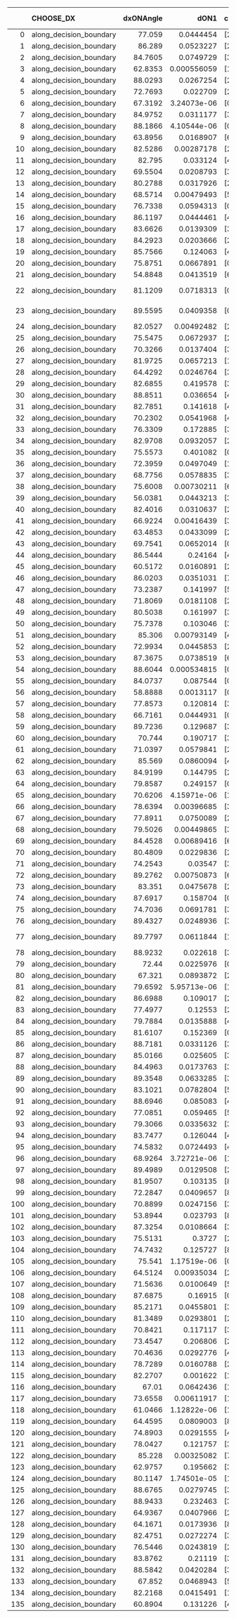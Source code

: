 |     | CHOOSE_DX               |   dxONAngle |        dON1 | cIDON1   |   dON_patch_1 |   nTON |         dON |   dxOFFAngle |       dOFF1 | cIDOFF1   |   dOFF_patch_1 |   nTOFF |        dOFF | SUCCESS   |   nExp |   dual_point_id |   subpoint_time_seconds |   total_execution_time |        logp |         dOFF/dON | Vote dOFF>dON   |
|----:|:------------------------|------------:|------------:|:---------|--------------:|-------:|------------:|-------------:|------------:|:----------|---------------:|--------:|------------:|:----------|-------:|----------------:|------------------------:|-----------------------:|------------:|-----------------:|:----------------|
|   0 | along_decision_boundary |     77.059  | 0.0444454   | [2 7]    |   0.0444454   |      1 | 0.0444454   |      86.1149 | 0.00509117  | [2 7]     |    0.00509117  |       1 | 0.00509117  | False     |      1 |               1 |                1.15587  |                1.53219 |  0          |      0.114549    | False           |
|   1 | along_decision_boundary |     86.289  | 0.0523227   | [2 7]    |   0.0523227   |      1 | 0.0523227   |      84.8164 | 0.0190261   | [2 7]     |    0.0190261   |       1 | 0.0190261   | False     |      2 |               2 |                0.720856 |                2.26105 | -0.5        |      0.363629    | False           |
|   2 | along_decision_boundary |     84.7605 | 0.0749729   | [3 4]    |   0.0749729   |      1 | 0.0749729   |      89.0972 | 0.131001    | [3 4]     |    0.131001    |       1 | 0.131001    | True      |      3 |               3 |                1.2617   |                3.52771 | -1          |      1.74731     | True            |
|   3 | along_decision_boundary |     62.8353 | 0.000556059 | [1 9]    |   0.000556059 |      1 | 0.000556059 |      86.6879 | 0.00503152  | [0 9]     |    0.00503152  |       1 | 0.00503152  | True      |      4 |              10 |                0.871089 |                4.55867 | -0.166667   |      9.04854     | True            |
|   4 | along_decision_boundary |     88.0293 | 0.0267254   | [2 6]    |   0.0267254   |      1 | 0.0267254   |      88.0686 | 0.0425719   | [2 6]     |    0.0425719   |       1 | 0.0425719   | True      |      5 |              11 |                0.849222 |                5.4159  | -0          |      1.59294     | True            |
|   5 | along_decision_boundary |     72.7693 | 0.022709    | [2 6]    |   0.022709    |      1 | 0.022709    |      69.8516 | 0.0520464   | [2 6]     |    0.0520464   |       1 | 0.0520464   | True      |      6 |              12 |                1.76852  |                7.19267 | -0.1        |      2.29188     | True            |
|   6 | along_decision_boundary |     67.3192 | 3.24073e-06 | [0 8]    |   3.24073e-06 |      1 | 3.24073e-06 |      81.5961 | 0.0607848   | [1 8]     |    0.0607848   |       1 | 0.0607848   | True      |      7 |              14 |                1.28792  |                8.50465 | -0.333333   |  18756.5         | True            |
|   7 | along_decision_boundary |     84.9752 | 0.0311177   | [3 5]    |   0.0311177   |      1 | 0.0311177   |      88.3053 | 0.0284455   | [3 5]     |    0.0284455   |       1 | 0.0284455   | False     |      8 |              17 |                0.753862 |                9.30503 | -0.642857   |      0.914127    | False           |
|   8 | along_decision_boundary |     88.1866 | 4.10544e-06 | [0 8]    |   4.10544e-06 |      1 | 4.10544e-06 |      84.3958 | 0.00908936  | [1 8]     |    0.00908936  |       1 | 0.00908936  | True      |      9 |              18 |                0.797226 |               10.1106  | -0.25       |   2213.98        | True            |
|   9 | along_decision_boundary |     63.8956 | 0.0168907   | [6 7]    |   0.0168907   |      1 | 0.0168907   |      79.7146 | 0.0124776   | [6 7]     |    0.0124776   |       1 | 0.0124776   | False     |     10 |              19 |                0.741199 |               10.8568  | -0.5        |      0.738726    | False           |
|  10 | along_decision_boundary |     82.5286 | 0.00287178  | [2 7]    |   0.00287178  |      1 | 0.00287178  |      72.8139 | 0.224574    | [2 7]     |    0.224574    |       1 | 0.224574    | True      |     11 |              20 |                0.964159 |               11.8289  | -0.2        |     78.2002      | True            |
|  11 | along_decision_boundary |     82.795  | 0.033124    | [4 7]    |   0.033124    |      1 | 0.033124    |      80.691  | 0.36686     | [4 7]     |    0.36686     |       1 | 0.36686     | True      |     12 |              23 |                1.04673  |               12.9404  | -0.409091   |     11.0753      | True            |
|  12 | along_decision_boundary |     69.5504 | 0.0208793   | [3 5]    |   0.0208793   |      1 | 0.0208793   |      77.5924 | 0.0684194   | [3 5]     |    0.0684194   |       1 | 0.0684194   | True      |     13 |              29 |                0.928406 |               15.4221  | -0.666667   |      3.2769      | True            |
|  13 | along_decision_boundary |     80.2788 | 0.0317926   | [2 7]    |   0.0317926   |      1 | 0.0317926   |      82.9154 | 0.0503609   | [2 7]     |    0.0503609   |       1 | 0.0503609   | True      |     14 |              30 |                0.76147  |               16.1886  | -0.961538   |      1.58405     | True            |
|  14 | along_decision_boundary |     68.5714 | 0.00479493  | [5 7]    |   0.00479493  |      1 | 0.00479493  |      70.0067 | 0.0193485   | [5 7]     |    0.0193485   |       1 | 0.0193485   | True      |     15 |              31 |                1.01851  |               17.2182  | -1.28571    |      4.03521     | True            |
|  15 | along_decision_boundary |     76.7338 | 0.0594313   | [0 1]    |   0.0594313   |      1 | 0.0594313   |      75.5006 | 0.0197162   | [0 1]     |    0.0197162   |       1 | 0.0197162   | False     |     16 |              33 |                0.788798 |               18.0321  | -1.63333    |      0.331749    | False           |
|  16 | along_decision_boundary |     86.1197 | 0.0444461   | [4 7]    |   0.0444461   |      1 | 0.0444461   |      84.5938 | 0.231971    | [4 7]     |    0.231971    |       1 | 0.231971    | True      |     17 |              35 |                1.71957  |               19.7856  | -1.125      |      5.21916     | True            |
|  17 | along_decision_boundary |     83.6626 | 0.0139309   | [3 7]    |   0.0139309   |      1 | 0.0139309   |      83.1919 | 0.0912602   | [3 7]     |    0.0912602   |       1 | 0.0912602   | True      |     18 |              39 |                0.90863  |               20.7817  | -1.44118    |      6.5509      | True            |
|  18 | along_decision_boundary |     84.2923 | 0.0203666   | [2 4]    |   0.0203666   |      1 | 0.0203666   |      82.6823 | 0.171583    | [2 4]     |    0.171583    |       1 | 0.171583    | True      |     19 |              43 |                1.23451  |               22.1151  | -1.77778    |      8.42474     | True            |
|  19 | along_decision_boundary |     85.7566 | 0.124063    | [4 7]    |   0.124063    |      1 | 0.124063    |      83.8725 | 0.0360876   | [4 7]     |    0.0360876   |       1 | 0.0360876   | False     |     20 |              44 |                1.36089  |               23.485   | -2.13158    |      0.29088     | False           |
|  20 | along_decision_boundary |     75.8751 | 0.0667891   | [0 1]    |   0.0667891   |      1 | 0.0667891   |      71.9981 | 0.102072    | [0 1]     |    0.102072    |       1 | 0.102072    | True      |     21 |              46 |                0.912533 |               24.4415  | -1.6        |      1.52828     | True            |
|  21 | along_decision_boundary |     54.8848 | 0.0413519   | [6 9]    |   0.0413519   |      1 | 0.0413519   |      65.8238 | 0.0192897   | [6 9]     |    0.0192897   |       1 | 0.0192897   | False     |     22 |              50 |                1.41088  |               25.9454  | -1.92857    |      0.466477    | False           |
|  22 | along_decision_boundary |     81.1209 | 0.0718313   | [0 4]    |   0.0718313   |      1 | 0.0718313   |      78.8833 | 1.22313e-05 | [1 4]     |    1.22313e-05 |       1 | 1.22313e-05 | False     |     23 |              51 |                1.15591  |               27.1094  | -1.45455    |      0.000170278 | False           |
|  23 | along_decision_boundary |     89.5595 | 0.0409358   | [0 4]    |   0.0409358   |      1 | 0.0409358   |      84.6492 | 5.67238e-05 | [1 4]     |    5.67238e-05 |       1 | 5.67238e-05 | False     |     24 |              52 |                0.759091 |               27.8735  | -1.06522    |      0.00138568  | False           |
|  24 | along_decision_boundary |     82.0527 | 0.00492482  | [2 4]    |   0.00492482  |      1 | 0.00492482  |      77.6567 | 0.314629    | [2 4]     |    0.314629    |       1 | 0.314629    | True      |     25 |              53 |                1.53822  |               29.4182  | -0.75       |     63.8863      | True            |
|  25 | along_decision_boundary |     75.5475 | 0.0672937   | [2 7]    |   0.0672937   |      1 | 0.0672937   |      76.5903 | 0.0909889   | [2 7]     |    0.0909889   |       1 | 0.0909889   | True      |     26 |              55 |                0.990763 |               30.4438  | -0.98       |      1.35212     | True            |
|  26 | along_decision_boundary |     70.3266 | 0.0137404   | [3 5]    |   0.0137404   |      1 | 0.0137404   |      76.6737 | 0.0482235   | [3 5]     |    0.0482235   |       1 | 0.0482235   | True      |     27 |              58 |                0.841014 |               31.3387  | -1.23077    |      3.50961     | True            |
|  27 | along_decision_boundary |     81.9725 | 0.0657213   | [1 9]    |   0.0657213   |      1 | 0.0657213   |      89.6402 | 0.00936322  | [0 9]     |    0.00936322  |       1 | 0.00936322  | False     |     28 |              59 |                0.951639 |               32.2984  | -1.5        |      0.142469    | False           |
|  28 | along_decision_boundary |     64.4292 | 0.0246764   | [3 9]    |   0.0246764   |      1 | 0.0246764   |      66.6867 | 0.00090329  | [3 9]     |    0.00090329  |       1 | 0.00090329  | False     |     29 |              60 |                0.785326 |               33.0898  | -1.14286    |      0.0366054   | False           |
|  29 | along_decision_boundary |     82.6855 | 0.419578    | [3 6]    |   0.419578    |      1 | 0.419578    |      83.2108 | 0.218894    | [3 6]     |    0.218894    |       1 | 0.218894    | False     |     30 |              61 |                1.39797  |               34.4979  | -0.844828   |      0.521701    | False           |
|  30 | along_decision_boundary |     88.8511 | 0.036654    | [4 8]    |   0.036654    |      1 | 0.036654    |      82.1255 | 0.0188537   | [4 8]     |    0.0188537   |       1 | 0.0188537   | False     |     31 |              62 |                0.712549 |               35.2155  | -0.6        |      0.514369    | False           |
|  31 | along_decision_boundary |     82.7851 | 0.141618    | [4 6]    |   0.141618    |      1 | 0.141618    |      76.7237 | 0.262392    | [4 6]     |    0.262392    |       1 | 0.262392    | True      |     32 |              63 |                1.72612  |               36.9456  | -0.403226   |      1.85282     | True            |
|  32 | along_decision_boundary |     70.2302 | 0.0541968   | [4 6]    |   0.0541968   |      1 | 0.0541968   |      74.9708 | 0.0145066   | [4 6]     |    0.0145066   |       1 | 0.0145066   | False     |     33 |              64 |                0.933342 |               37.8849  | -0.5625     |      0.267664    | False           |
|  33 | along_decision_boundary |     76.3309 | 0.172885    | [3 6]    |   0.172885    |      1 | 0.172885    |      74.9746 | 0.220517    | [3 6]     |    0.220517    |       1 | 0.220517    | True      |     34 |              65 |                1.55868  |               39.4486  | -0.378788   |      1.27551     | True            |
|  34 | along_decision_boundary |     82.9708 | 0.0932057   | [2 7]    |   0.0932057   |      1 | 0.0932057   |      75.1147 | 0.0993383   | [2 7]     |    0.0993383   |       1 | 0.0993383   | True      |     35 |              66 |                1.54343  |               41.001   | -0.529412   |      1.0658      | True            |
|  35 | along_decision_boundary |     75.5573 | 0.401082    | [0 8]    |   0.401082    |      1 | 0.401082    |      74.5637 | 0.0287465   | [1 8]     |    0.0287465   |       1 | 0.0287465   | False     |     36 |              67 |                1.27785  |               42.2858  | -0.7        |      0.0716723   | False           |
|  36 | along_decision_boundary |     72.3959 | 0.0497049   | [1 3]    |   0.0497049   |      1 | 0.0497049   |      73.237  | 0.0378427   | [0 3]     |    0.0378427   |       1 | 0.0378427   | False     |     37 |              75 |                1.19897  |               43.6484  | -0.5        |      0.761347    | False           |
|  37 | along_decision_boundary |     68.7756 | 0.0578835   | [3 6]    |   0.0578835   |      1 | 0.0578835   |      80.5584 | 0.0569175   | [3 6]     |    0.0569175   |       1 | 0.0569175   | False     |     38 |              76 |                1.24865  |               44.901   | -0.337838   |      0.983312    | False           |
|  38 | along_decision_boundary |     75.6008 | 0.00730211  | [6 9]    |   0.00730211  |      1 | 0.00730211  |      79.5206 | 0.11722     | [6 9]     |    0.11722     |       1 | 0.11722     | True      |     39 |              77 |                1.2589   |               46.1659  | -0.210526   |     16.0529      | True            |
|  39 | along_decision_boundary |     56.0381 | 0.0443213   | [3 6]    |   0.0443213   |      1 | 0.0443213   |      55.7175 | 0.0890048   | [3 6]     |    0.0890048   |       1 | 0.0890048   | True      |     40 |              78 |                0.896261 |               47.0682  | -0.320513   |      2.00817     | True            |
|  40 | along_decision_boundary |     82.4016 | 0.0310637   | [2 7]    |   0.0310637   |      1 | 0.0310637   |      86.4151 | 0.00680464  | [2 7]     |    0.00680464  |       1 | 0.00680464  | False     |     41 |              81 |                0.681802 |               47.7987  | -0.45       |      0.219054    | False           |
|  41 | along_decision_boundary |     66.9224 | 0.00416439  | [3 7]    |   0.00416439  |      1 | 0.00416439  |      74.145  | 0.0530492   | [3 7]     |    0.0530492   |       1 | 0.0530492   | True      |     42 |              84 |                0.69305  |               48.5456  | -0.304878   |     12.7388      | True            |
|  42 | along_decision_boundary |     63.4853 | 0.0433099   | [2 5]    |   0.0433099   |      1 | 0.0433099   |      63.8367 | 0.0684313   | [2 5]     |    0.0684313   |       1 | 0.0684313   | True      |     43 |              86 |                0.973611 |               49.5652  | -0.428571   |      1.58004     | True            |
|  43 | along_decision_boundary |     69.7541 | 0.0652014   | [0 7]    |   0.0652014   |      1 | 0.0652014   |      85.632  | 0.00886789  | [1 7]     |    0.00886789  |       1 | 0.00886789  | False     |     44 |              89 |                0.946053 |               50.5762  | -0.569767   |      0.136008    | False           |
|  44 | along_decision_boundary |     86.5444 | 0.24164     | [4 7]    |   0.24164     |      1 | 0.24164     |      76.5837 | 0.0450883   | [4 7]     |    0.0450883   |       1 | 0.0450883   | False     |     45 |              91 |                1.27874  |               51.8845  | -0.409091   |      0.186592    | False           |
|  45 | along_decision_boundary |     60.5172 | 0.0160891   | [2 3]    |   0.0160891   |      1 | 0.0160891   |      63.7956 | 0.0530271   | [2 3]     |    0.0530271   |       1 | 0.0530271   | True      |     46 |              92 |                1.07756  |               52.9681  | -0.277778   |      3.29583     | True            |
|  46 | along_decision_boundary |     86.0203 | 0.0351031   | [7 8]    |   0.0351031   |      1 | 0.0351031   |      82.554  | 0.0115841   | [7 8]     |    0.0115841   |       1 | 0.0115841   | False     |     47 |              93 |                0.963698 |               53.9378  | -0.391304   |      0.330002    | False           |
|  47 | along_decision_boundary |     73.2387 | 0.141997    | [5 6]    |   0.141997    |      1 | 0.141997    |      72.8284 | 0.0127901   | [5 6]     |    0.0127901   |       1 | 0.0127901   | False     |     48 |              94 |                1.18482  |               55.1307  | -0.265957   |      0.0900731   | False           |
|  48 | along_decision_boundary |     71.8069 | 0.0181108   | [2 4]    |   0.0181108   |      1 | 0.0181108   |      77.9255 | 0.0114705   | [2 4]     |    0.0114705   |       1 | 0.0114705   | False     |     49 |              95 |                0.688383 |               55.8252  | -0.166667   |      0.633352    | False           |
|  49 | along_decision_boundary |     80.5038 | 0.161997    | [3 6]    |   0.161997    |      1 | 0.161997    |      82.0452 | 0.117947    | [3 6]     |    0.117947    |       1 | 0.117947    | False     |     50 |              96 |                1.33132  |               57.1615  | -0.0918367  |      0.728082    | False           |
|  50 | along_decision_boundary |     75.7378 | 0.103046    | [3 7]    |   0.103046    |      1 | 0.103046    |      86.2179 | 0.0193777   | [3 7]     |    0.0193777   |       1 | 0.0193777   | False     |     51 |              97 |                1.18804  |               58.3546  | -0.04       |      0.188049    | False           |
|  51 | along_decision_boundary |     85.306  | 0.00793149  | [4 7]    |   0.00793149  |      1 | 0.00793149  |      89.3949 | 0.019995    | [4 7]     |    0.019995    |       1 | 0.019995    | True      |     52 |              98 |                1.17392  |               59.5375  | -0.00980392 |      2.52097     | True            |
|  52 | along_decision_boundary |     72.9934 | 0.0445853   | [2 6]    |   0.0445853   |      1 | 0.0445853   |      72.6666 | 0.0853387   | [2 6]     |    0.0853387   |       1 | 0.0853387   | True      |     53 |             100 |                0.996241 |               60.5698  | -0.0384615  |      1.91405     | True            |
|  53 | along_decision_boundary |     87.3675 | 0.0738519   | [6 9]    |   0.0738519   |      1 | 0.0738519   |      86.6718 | 0.0666183   | [6 9]     |    0.0666183   |       1 | 0.0666183   | False     |     54 |             102 |                0.713971 |               61.3128  | -0.0849057  |      0.902053    | False           |
|  54 | along_decision_boundary |     88.6044 | 0.000534815 | [0 1]    |   0.000534815 |      1 | 0.000534815 |      86.5048 | 0.386955    | [0 1]     |    0.386955    |       1 | 0.386955    | True      |     55 |             105 |                1.64213  |               63.0155  | -0.037037   |    723.531       | True            |
|  55 | along_decision_boundary |     84.0737 | 0.087544    | [0 1]    |   0.087544    |      1 | 0.087544    |      77.2117 | 0.140478    | [0 1]     |    0.140478    |       1 | 0.140478    | True      |     56 |             109 |                1.57086  |               64.699   | -0.0818182  |      1.60465     | True            |
|  56 | along_decision_boundary |     58.8888 | 0.0013117   | [0 1]    |   0.0013117   |      1 | 0.0013117   |      67.6416 | 0.0581955   | [0 1]     |    0.0581955   |       1 | 0.0581955   | True      |     57 |             111 |                0.764642 |               65.5054  | -0.142857   |     44.3665      | True            |
|  57 | along_decision_boundary |     77.8573 | 0.120814    | [3 9]    |   0.120814    |      1 | 0.120814    |      79.502  | 0.00933456  | [3 9]     |    0.00933456  |       1 | 0.00933456  | False     |     58 |             113 |                0.842587 |               66.3737  | -0.219298   |      0.0772636   | False           |
|  58 | along_decision_boundary |     66.7161 | 0.0444931   | [0 1]    |   0.0444931   |      1 | 0.0444931   |      72.1843 | 0.0544702   | [0 1]     |    0.0544702   |       1 | 0.0544702   | True      |     59 |             114 |                1.48361  |               67.8656  | -0.137931   |      1.22424     | True            |
|  59 | along_decision_boundary |     89.7236 | 0.129687    | [3 7]    |   0.129687    |      1 | 0.129687    |      82.2675 | 0.184508    | [3 7]     |    0.184508    |       1 | 0.184508    | True      |     60 |             115 |                0.876695 |               68.7503  | -0.211864   |      1.42272     | True            |
|  60 | along_decision_boundary |     70.744  | 0.190717    | [3 8]    |   0.190717    |      1 | 0.190717    |      73.7762 | 0.248392    | [3 8]     |    0.248392    |       1 | 0.248392    | True      |     61 |             117 |                1.00252  |               69.7811  | -0.3        |      1.30241     | True            |
|  61 | along_decision_boundary |     71.0397 | 0.0579841   | [2 7]    |   0.0579841   |      1 | 0.0579841   |      64.0795 | 0.00787034  | [2 7]     |    0.00787034  |       1 | 0.00787034  | False     |     62 |             121 |                1.16148  |               71.0281  | -0.401639   |      0.135733    | False           |
|  62 | along_decision_boundary |     85.569  | 0.0860094   | [4 7]    |   0.0860094   |      1 | 0.0860094   |      81.3552 | 0.0963799   | [4 7]     |    0.0963799   |       1 | 0.0963799   | True      |     63 |             124 |                1.49893  |               72.5873  | -0.290323   |      1.12057     | True            |
|  63 | along_decision_boundary |     84.9199 | 0.144795    | [2 6]    |   0.144795    |      1 | 0.144795    |      76.8953 | 0.142682    | [2 6]     |    0.142682    |       1 | 0.142682    | False     |     64 |             127 |                1.05363  |               75.3795  | -0.388889   |      0.98541     | False           |
|  64 | along_decision_boundary |     79.8587 | 0.249157    | [0 1]    |   0.249157    |      1 | 0.249157    |      80.0495 | 0.0767454   | [0 1]     |    0.0767454   |       1 | 0.0767454   | False     |     65 |             128 |                1.39447  |               76.784   | -0.28125    |      0.30802     | False           |
|  65 | along_decision_boundary |     70.6206 | 4.15971e-06 | [1 8]    |   4.15971e-06 |      1 | 4.15971e-06 |      86.4745 | 0.00442852  | [1 8]     |    0.00442852  |       1 | 0.00442852  | True      |     66 |             131 |                0.704792 |               80.6471  | -0.192308   |   1064.62        | True            |
|  66 | along_decision_boundary |     78.6394 | 0.00396685  | [3 6]    |   0.00396685  |      1 | 0.00396685  |      84.4362 | 0.0580742   | [3 6]     |    0.0580742   |       1 | 0.0580742   | True      |     67 |             132 |                1.07029  |               81.7255  | -0.272727   |     14.6399      | True            |
|  67 | along_decision_boundary |     77.8911 | 0.0750089   | [2 8]    |   0.0750089   |      1 | 0.0750089   |      88.026  | 0.085432    | [2 8]     |    0.085432    |       1 | 0.085432    | True      |     68 |             136 |                0.783214 |               82.5854  | -0.365672   |      1.13896     | True            |
|  68 | along_decision_boundary |     79.5026 | 0.00449865  | [3 6]    |   0.00449865  |      1 | 0.00449865  |      78.4931 | 0.011495    | [3 6]     |    0.011495    |       1 | 0.011495    | True      |     69 |             139 |                0.684765 |               83.3368  | -0.470588   |      2.5552      | True            |
|  69 | along_decision_boundary |     84.4528 | 0.00689416  | [6 9]    |   0.00689416  |      1 | 0.00689416  |      86.7122 | 0.179571    | [6 9]     |    0.179571    |       1 | 0.179571    | True      |     70 |             140 |                1.94142  |               85.2842  | -0.586957   |     26.0468      | True            |
|  70 | along_decision_boundary |     80.4809 | 0.0229836   | [2 5]    |   0.0229836   |      1 | 0.0229836   |      87.049  | 0.00969785  | [2 5]     |    0.00969785  |       1 | 0.00969785  | False     |     71 |             143 |                1.19881  |               86.536   | -0.714286   |      0.421947    | False           |
|  71 | along_decision_boundary |     74.2543 | 0.03547     | [3 6]    |   0.03547     |      1 | 0.03547     |      83.4111 | 0.0152282   | [3 6]     |    0.0152282   |       1 | 0.0152282   | False     |     72 |             144 |                0.641367 |               87.1854  | -0.570423   |      0.429328    | False           |
|  72 | along_decision_boundary |     89.2762 | 0.00750873  | [6 7]    |   0.00750873  |      1 | 0.00750873  |      89.9569 | 0.14862     | [6 7]     |    0.14862     |       1 | 0.14862     | True      |     73 |             145 |                2.15596  |               89.3473  | -0.444444   |     19.7929      | True            |
|  73 | along_decision_boundary |     83.351  | 0.0475678   | [2 3]    |   0.0475678   |      1 | 0.0475678   |      88.2755 | 0.181256    | [2 3]     |    0.181256    |       1 | 0.181256    | True      |     74 |             156 |                1.20108  |               92.2068  | -0.554795   |      3.81047     | True            |
|  74 | along_decision_boundary |     87.6917 | 0.158704    | [0 1]    |   0.158704    |      1 | 0.158704    |      86.8653 | 0.0768758   | [0 1]     |    0.0768758   |       1 | 0.0768758   | False     |     75 |             157 |                0.874228 |               93.0901  | -0.675676   |      0.484398    | False           |
|  75 | along_decision_boundary |     74.7036 | 0.0691781   | [3 4]    |   0.0691781   |      1 | 0.0691781   |      68.5843 | 0.232753    | [3 4]     |    0.232753    |       1 | 0.232753    | True      |     76 |             160 |                1.50308  |               94.6484  | -0.54       |      3.36455     | True            |
|  76 | along_decision_boundary |     89.4327 | 0.0248936   | [3 4]    |   0.0248936   |      1 | 0.0248936   |      85.9006 | 0.243028    | [3 4]     |    0.243028    |       1 | 0.243028    | True      |     77 |             161 |                1.6163   |               96.2707  | -0.657895   |      9.76268     | True            |
|  77 | along_decision_boundary |     89.7797 | 0.0611844   | [1 8]    |   0.0611844   |      1 | 0.0611844   |      87.3548 | 9.01878e-06 | [1 8]     |    9.01878e-06 |       1 | 9.01878e-06 | False     |     78 |             164 |                0.742313 |               97.0842  | -0.785714   |      0.000147403 | False           |
|  78 | along_decision_boundary |     88.9232 | 0.022618    | [3 5]    |   0.022618    |      1 | 0.022618    |      88.1662 | 0.0325004   | [3 5]     |    0.0325004   |       1 | 0.0325004   | True      |     79 |             167 |                0.860391 |               99.9784  | -0.641026   |      1.43693     | True            |
|  79 | along_decision_boundary |     72.44   | 0.0225976   | [0 1]    |   0.0225976   |      1 | 0.0225976   |      73.1231 | 0.0123525   | [0 1]     |    0.0123525   |       1 | 0.0123525   | False     |     80 |             170 |                0.634481 |              100.681   | -0.765823   |      0.54663     | False           |
|  80 | along_decision_boundary |     67.321  | 0.0893872   | [2 4]    |   0.0893872   |      1 | 0.0893872   |      77.1055 | 0.0202596   | [2 4]     |    0.0202596   |       1 | 0.0202596   | False     |     81 |             172 |                0.693878 |              101.405   | -0.625      |      0.22665     | False           |
|  81 | along_decision_boundary |     79.6592 | 5.95713e-06 | [1 9]    |   5.95713e-06 |      1 | 5.95713e-06 |      87.7864 | 0.00752505  | [0 9]     |    0.00752505  |       1 | 0.00752505  | True      |     82 |             175 |                0.742082 |              102.196   | -0.5        |   1263.2         | True            |
|  82 | along_decision_boundary |     86.6988 | 0.109017    | [2 8]    |   0.109017    |      1 | 0.109017    |      84.9127 | 0.0609595   | [2 8]     |    0.0609595   |       1 | 0.0609595   | False     |     83 |             176 |                1.06188  |              103.263   | -0.609756   |      0.559175    | False           |
|  83 | along_decision_boundary |     77.4977 | 0.12553     | [2 7]    |   0.12553     |      1 | 0.12553     |      79.3942 | 0.565475    | [2 7]     |    0.565475    |       1 | 0.565475    | True      |     84 |             177 |                2.18944  |              105.46    | -0.487952   |      4.50471     | True            |
|  84 | along_decision_boundary |     79.7884 | 0.0135888   | [4 9]    |   0.0135888   |      1 | 0.0135888   |      83.9071 | 0.0268039   | [4 9]     |    0.0268039   |       1 | 0.0268039   | True      |     85 |             178 |                1.07954  |              106.545   | -0.595238   |      1.97249     | True            |
|  85 | along_decision_boundary |     81.6107 | 0.152369    | [0 2]    |   0.152369    |      1 | 0.152369    |      68.9485 | 0.0314489   | [1 2]     |    0.0314489   |       1 | 0.0314489   | False     |     86 |             181 |                1.26198  |              107.862   | -0.711765   |      0.2064      | False           |
|  86 | along_decision_boundary |     88.7181 | 0.0331126   | [3 6]    |   0.0331126   |      1 | 0.0331126   |      87.5213 | 0.0596117   | [3 6]     |    0.0596117   |       1 | 0.0596117   | True      |     87 |             183 |                1.17279  |              109.065   | -0.581395   |      1.80027     | True            |
|  87 | along_decision_boundary |     85.0166 | 0.025605    | [3 5]    |   0.025605    |      1 | 0.025605    |      84.2231 | 0.00475894  | [3 5]     |    0.00475894  |       1 | 0.00475894  | False     |     88 |             184 |                0.691392 |              109.766   | -0.695402   |      0.18586     | False           |
|  88 | along_decision_boundary |     84.4963 | 0.0173763   | [3 5]    |   0.0173763   |      1 | 0.0173763   |      83.5666 | 0.0516766   | [3 5]     |    0.0516766   |       1 | 0.0516766   | True      |     89 |             185 |                0.972254 |              110.75    | -0.568182   |      2.97397     | True            |
|  89 | along_decision_boundary |     89.3548 | 0.0633285   | [3 6]    |   0.0633285   |      1 | 0.0633285   |      85.7622 | 0.0363263   | [3 6]     |    0.0363263   |       1 | 0.0363263   | False     |     90 |             187 |                0.742798 |              112.516   | -0.679775   |      0.573617    | False           |
|  90 | along_decision_boundary |     83.1021 | 0.0782804   | [5 7]    |   0.0782804   |      1 | 0.0782804   |      83.0312 | 0.180887    | [5 7]     |    0.180887    |       1 | 0.180887    | True      |     91 |             189 |                1.55484  |              115.383   | -0.555556   |      2.31076     | True            |
|  91 | along_decision_boundary |     88.6946 | 0.085083    | [4 5]    |   0.085083    |      1 | 0.085083    |      84.3753 | 0.152962    | [4 5]     |    0.152962    |       1 | 0.152962    | True      |     92 |             191 |                1.00464  |              119.014   | -0.664835   |      1.7978      | True            |
|  92 | along_decision_boundary |     77.0851 | 0.059465    | [5 6]    |   0.059465    |      1 | 0.059465    |      80.6719 | 0.0304447   | [5 6]     |    0.0304447   |       1 | 0.0304447   | False     |     93 |             192 |                1.09496  |              120.115   | -0.782609   |      0.511978    | False           |
|  93 | along_decision_boundary |     79.3066 | 0.0335632   | [3 8]    |   0.0335632   |      1 | 0.0335632   |      78.0164 | 0.00503811  | [3 8]     |    0.00503811  |       1 | 0.00503811  | False     |     94 |             193 |                0.926214 |              121.049   | -0.650538   |      0.150108    | False           |
|  94 | along_decision_boundary |     83.7477 | 0.126044    | [4 7]    |   0.126044    |      1 | 0.126044    |      81.1097 | 0.0610631   | [4 7]     |    0.0610631   |       1 | 0.0610631   | False     |     95 |             197 |                0.927252 |              123.444   | -0.531915   |      0.48446     | False           |
|  95 | along_decision_boundary |     74.5832 | 0.0724493   | [4 9]    |   0.0724493   |      1 | 0.0724493   |      78.3687 | 0.0592523   | [4 9]     |    0.0592523   |       1 | 0.0592523   | False     |     96 |             198 |                1.201    |              124.651   | -0.426316   |      0.817845    | False           |
|  96 | along_decision_boundary |     68.9264 | 3.72721e-06 | [1 6]    |   3.72721e-06 |      1 | 3.72721e-06 |      74.4992 | 0.16109     | [0 6]     |    0.16109     |       1 | 0.16109     | True      |     97 |             199 |                0.818366 |              125.477   | -0.333333   |  43219.9         | True            |
|  97 | along_decision_boundary |     89.4989 | 0.0129508   | [2 7]    |   0.0129508   |      1 | 0.0129508   |      85.9091 | 0.122913    | [2 7]     |    0.122913    |       1 | 0.122913    | True      |     98 |             200 |                0.821161 |              126.304   | -0.417526   |      9.49082     | True            |
|  98 | along_decision_boundary |     81.9507 | 0.103135    | [8 9]    |   0.103135    |      1 | 0.103135    |      85.5018 | 0.00736445  | [8 9]     |    0.00736445  |       1 | 0.00736445  | False     |     99 |             202 |                0.667135 |              126.996   | -0.510204   |      0.071406    | False           |
|  99 | along_decision_boundary |     72.2847 | 0.0409657   | [8 9]    |   0.0409657   |      1 | 0.0409657   |      72.9106 | 0.0387739   | [8 9]     |    0.0387739   |       1 | 0.0387739   | False     |    100 |             203 |                1.10033  |              128.106   | -0.409091   |      0.946495    | False           |
| 100 | along_decision_boundary |     70.8899 | 0.0247156   | [3 5]    |   0.0247156   |      1 | 0.0247156   |      87.0821 | 0.188396    | [3 5]     |    0.188396    |       1 | 0.188396    | True      |    101 |             204 |                1.18153  |              129.297   | -0.32       |      7.62255     | True            |
| 101 | along_decision_boundary |     53.8944 | 0.023793    | [8 9]    |   0.023793    |      1 | 0.023793    |      61.4499 | 0.00618812  | [8 9]     |    0.00618812  |       1 | 0.00618812  | False     |    102 |             205 |                0.901283 |              130.205   | -0.40099    |      0.260081    | False           |
| 102 | along_decision_boundary |     87.3254 | 0.0108664   | [3 5]    |   0.0108664   |      1 | 0.0108664   |      89.7815 | 0.00765576  | [3 5]     |    0.00765576  |       1 | 0.00765576  | False     |    103 |             206 |                0.685555 |              130.899   | -0.313725   |      0.704535    | False           |
| 103 | along_decision_boundary |     75.5131 | 0.3727      | [2 6]    |   0.3727      |      1 | 0.3727      |      81.7519 | 0.0717622   | [2 6]     |    0.0717622   |       1 | 0.0717622   | False     |    104 |             209 |                0.998482 |              131.965   | -0.237864   |      0.192547    | False           |
| 104 | along_decision_boundary |     74.7432 | 0.125727    | [8 9]    |   0.125727    |      1 | 0.125727    |      75.0309 | 0.0118482   | [8 9]     |    0.0118482   |       1 | 0.0118482   | False     |    105 |             210 |                1.13615  |              133.107   | -0.173077   |      0.094237    | False           |
| 105 | along_decision_boundary |     75.541  | 1.17519e-06 | [0 3]    |   1.17519e-06 |      1 | 1.17519e-06 |      79.6333 | 0.0762847   | [0 3]     |    0.0762847   |       1 | 0.0762847   | True      |    106 |             211 |                0.723722 |              133.836   | -0.119048   |  64912.5         | True            |
| 106 | along_decision_boundary |     64.5124 | 0.00935034  | [2 4]    |   0.00935034  |      1 | 0.00935034  |      62.6152 | 0.0273401   | [2 4]     |    0.0273401   |       1 | 0.0273401   | True      |    107 |             216 |                0.951419 |              136.382   | -0.169811   |      2.92397     | True            |
| 107 | along_decision_boundary |     71.5636 | 0.0100649   | [5 7]    |   0.0100649   |      1 | 0.0100649   |      81.9272 | 0.154376    | [5 7]     |    0.154376    |       1 | 0.154376    | True      |    108 |             218 |                0.987474 |              137.412   | -0.228972   |     15.3381      | True            |
| 108 | along_decision_boundary |     87.6875 | 0.16915     | [0 3]    |   0.16915     |      1 | 0.16915     |      70.0417 | 0.310439    | [1 3]     |    0.310439    |       1 | 0.310439    | True      |    109 |             221 |                1.54579  |              139.005   | -0.296296   |      1.83529     | True            |
| 109 | along_decision_boundary |     85.2171 | 0.0455801   | [3 6]    |   0.0455801   |      1 | 0.0455801   |      74.1396 | 0.00600483  | [3 6]     |    0.00600483  |       1 | 0.00600483  | False     |    110 |             226 |                0.757837 |              139.864   | -0.37156    |      0.131742    | False           |
| 110 | along_decision_boundary |     81.3489 | 0.0293801   | [2 4]    |   0.0293801   |      1 | 0.0293801   |      89.1997 | 0.0326576   | [2 4]     |    0.0326576   |       1 | 0.0326576   | True      |    111 |             228 |                0.755479 |              140.663   | -0.290909   |      1.11156     | True            |
| 111 | along_decision_boundary |     70.8421 | 0.117117    | [3 6]    |   0.117117    |      1 | 0.117117    |      62.5049 | 0.0416078   | [3 6]     |    0.0416078   |       1 | 0.0416078   | False     |    112 |             229 |                1.54989  |              142.22    | -0.364865   |      0.355266    | False           |
| 112 | along_decision_boundary |     73.4547 | 0.206806    | [2 7]    |   0.206806    |      1 | 0.206806    |      76.1571 | 0.00899506  | [2 7]     |    0.00899506  |       1 | 0.00899506  | False     |    113 |             231 |                2.04918  |              144.303   | -0.285714   |      0.0434952   | False           |
| 113 | along_decision_boundary |     70.4636 | 0.0292776   | [4 7]    |   0.0292776   |      1 | 0.0292776   |      69.2785 | 0.0119119   | [4 7]     |    0.0119119   |       1 | 0.0119119   | False     |    114 |             232 |                0.755833 |              145.068   | -0.216814   |      0.40686     | False           |
| 114 | along_decision_boundary |     78.7289 | 0.0160788   | [2 4]    |   0.0160788   |      1 | 0.0160788   |      78.1845 | 0.0275202   | [2 4]     |    0.0275202   |       1 | 0.0275202   | True      |    115 |             233 |                0.81101  |              145.888   | -0.157895   |      1.71159     | True            |
| 115 | along_decision_boundary |     82.2707 | 0.001622    | [1 8]    |   0.001622    |      1 | 0.001622    |      83.5452 | 0.0961189   | [1 8]     |    0.0961189   |       1 | 0.0961189   | True      |    116 |             236 |                1.8373   |              147.773   | -0.213043   |     59.2594      | True            |
| 116 | along_decision_boundary |     67.01   | 0.0642436   | [1 9]    |   0.0642436   |      1 | 0.0642436   |      82.4408 | 0.351682    | [0 9]     |    0.351682    |       1 | 0.351682    | True      |    117 |             238 |                1.17516  |              148.974   | -0.275862   |      5.4742      | True            |
| 117 | along_decision_boundary |     73.6558 | 0.00611917  | [1 2]    |   0.00611917  |      1 | 0.00611917  |      75.9612 | 0.0457058   | [0 2]     |    0.0457058   |       1 | 0.0457058   | True      |    118 |             240 |                1.15328  |              150.163   | -0.346154   |      7.46928     | True            |
| 118 | along_decision_boundary |     61.0466 | 1.12822e-06 | [1 9]    |   1.12822e-06 |      1 | 1.12822e-06 |      79.2911 | 0.12237     | [0 9]     |    0.12237     |       1 | 0.12237     | True      |    119 |             241 |                0.909271 |              151.081   | -0.423729   | 108463           | True            |
| 119 | along_decision_boundary |     64.4595 | 0.0809003   | [8 9]    |   0.0809003   |      1 | 0.0809003   |      73.3801 | 0.148185    | [8 9]     |    0.148185    |       1 | 0.148185    | True      |    120 |             246 |                1.54682  |              154.242   | -0.508403   |      1.8317      | True            |
| 120 | along_decision_boundary |     74.8903 | 0.0291555   | [4 8]    |   0.0291555   |      1 | 0.0291555   |      86.0941 | 0.00178868  | [4 8]     |    0.00178868  |       1 | 0.00178868  | False     |    121 |             248 |                0.7994   |              156.332   | -0.6        |      0.0613498   | False           |
| 121 | along_decision_boundary |     78.0427 | 0.121757    | [3 5]    |   0.121757    |      1 | 0.121757    |      80.8835 | 0.0304822   | [3 5]     |    0.0304822   |       1 | 0.0304822   | False     |    122 |             251 |                1.16555  |              159.87    | -0.5        |      0.250353    | False           |
| 122 | along_decision_boundary |     85.228  | 0.00325082  | [7 9]    |   0.00325082  |      1 | 0.00325082  |      85.2532 | 0.280115    | [7 9]     |    0.280115    |       1 | 0.280115    | True      |    123 |             254 |                0.787277 |              160.725   | -0.409836   |     86.1674      | True            |
| 123 | along_decision_boundary |     62.9757 | 0.195662    | [3 5]    |   0.195662    |      1 | 0.195662    |      68.5378 | 0.0584627   | [3 5]     |    0.0584627   |       1 | 0.0584627   | False     |    124 |             255 |                1.09418  |              161.828   | -0.49187    |      0.298794    | False           |
| 124 | along_decision_boundary |     80.1147 | 1.74501e-05 | [1 9]    |   1.74501e-05 |      1 | 1.74501e-05 |      81.4831 | 0.122024    | [0 9]     |    0.122024    |       1 | 0.122024    | True      |    125 |             258 |                1.07711  |              162.967   | -0.403226   |   6992.75        | True            |
| 125 | along_decision_boundary |     88.6765 | 0.0279745   | [3 5]    |   0.0279745   |      1 | 0.0279745   |      87.6645 | 0.150105    | [3 5]     |    0.150105    |       1 | 0.150105    | True      |    126 |             259 |                0.992151 |              163.968   | -0.484      |      5.36577     | True            |
| 126 | along_decision_boundary |     88.9433 | 0.232463    | [3 5]    |   0.232463    |      1 | 0.232463    |      89.0629 | 0.0579981   | [3 5]     |    0.0579981   |       1 | 0.0579981   | False     |    127 |             260 |                0.940329 |              164.912   | -0.571429   |      0.249494    | False           |
| 127 | along_decision_boundary |     64.9367 | 0.0407966   | [2 6]    |   0.0407966   |      1 | 0.0407966   |      66.5368 | 0.0316377   | [2 6]     |    0.0316377   |       1 | 0.0316377   | False     |    128 |             262 |                0.639226 |              165.581   | -0.476378   |      0.775498    | False           |
| 128 | along_decision_boundary |     64.1671 | 0.0173936   | [8 9]    |   0.0173936   |      1 | 0.0173936   |      64.9927 | 0.0775172   | [8 9]     |    0.0775172   |       1 | 0.0775172   | True      |    129 |             263 |                0.908135 |              166.495   | -0.390625   |      4.45666     | True            |
| 129 | along_decision_boundary |     82.4751 | 0.0272274   | [3 7]    |   0.0272274   |      1 | 0.0272274   |      88.5109 | 0.00840745  | [3 7]     |    0.00840745  |       1 | 0.00840745  | False     |    130 |             266 |                0.728281 |              167.289   | -0.468992   |      0.308787    | False           |
| 130 | along_decision_boundary |     76.5446 | 0.0243819   | [2 7]    |   0.0243819   |      1 | 0.0243819   |      86.2565 | 0.0443241   | [2 7]     |    0.0443241   |       1 | 0.0443241   | True      |    131 |             268 |                0.730527 |              168.058   | -0.384615   |      1.81791     | True            |
| 131 | along_decision_boundary |     83.8762 | 0.21119     | [3 4]    |   0.21119     |      1 | 0.21119     |      78.8776 | 0.169272    | [3 4]     |    0.169272    |       1 | 0.169272    | False     |    132 |             271 |                1.97665  |              171.334   | -0.461832   |      0.801513    | False           |
| 132 | along_decision_boundary |     88.5842 | 0.0420284   | [3 6]    |   0.0420284   |      1 | 0.0420284   |      85.9681 | 0.0964497   | [3 6]     |    0.0964497   |       1 | 0.0964497   | True      |    133 |             275 |                0.883375 |              172.307   | -0.378788   |      2.29487     | True            |
| 133 | along_decision_boundary |     67.852  | 0.0468943   | [5 7]    |   0.0468943   |      1 | 0.0468943   |      60.7881 | 0.0574887   | [5 7]     |    0.0574887   |       1 | 0.0574887   | True      |    134 |             283 |                1.22202  |              176.193   | -0.454887   |      1.22592     | True            |
| 134 | along_decision_boundary |     82.2168 | 0.0415491   | [1 4]    |   0.0415491   |      1 | 0.0415491   |      84.3514 | 0.168175    | [0 4]     |    0.168175    |       1 | 0.168175    | True      |    135 |             284 |                1.38092  |              177.583   | -0.537313   |      4.04761     | True            |
| 135 | along_decision_boundary |     60.8904 | 0.131226    | [4 8]    |   0.131226    |      1 | 0.131226    |      65.5913 | 0.0672778   | [4 8]     |    0.0672778   |       1 | 0.0672778   | False     |    136 |             285 |                1.1275   |              178.716   | -0.625926   |      0.512685    | False           |